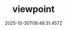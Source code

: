 ---
title: "viewpoint"
description: ""
image: "/uploads/photos/1761814111443-viewpoint.webp"
thumbnail: "/uploads/photos/1761814111443-viewpoint-thumb.webp"
width: 6000
height: 4000
featured: false
date: 2025-10-30T08:48:31.457Z
order: 0
---